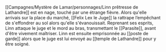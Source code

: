 [[Campagnes/Mystère de Lamar/personnages/Linn prêtresse de Lathandre]] est en nage, touché par une étrange fièvre. Alors qu'elle arrivais sur la place du marché, [[Felix Lex le Juge]] la rattrape l’empêchant de s'effondrer au sol alors qu'elle s'évanouissait. Reprenant ses esprits, Linn attaque le juge et le mord au bras, transmettant le [[Parasite]], avant d'être vivement maîtriser.
Linn est ensuite emprisonnée au [[poste de garde]] alors que le juge est lui envoyé au [[temple de Lathandre]] pour y être soigné.